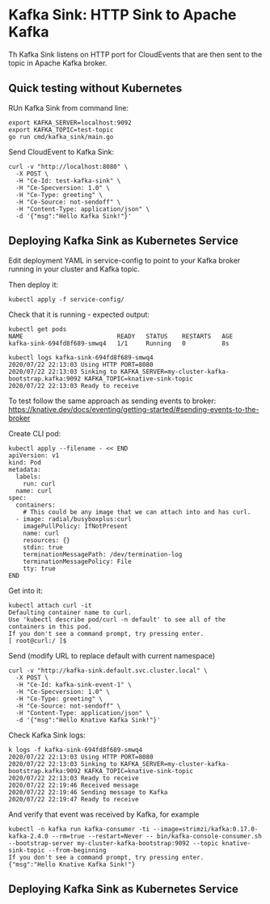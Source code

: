 # Kafka Sink: HTTP Sink to Apache Kafka 

Th Kafka Sink listens on HTTP port for CloudEvents that are then sent 
to the topic in Apache Kafka broker.


## Quick testing without Kubernetes

RUn Kafka Sink from command line:

```
export KAFKA_SERVER=localhost:9092
export KAFKA_TOPIC=test-topic
go run cmd/kafka_sink/main.go
```

Send CloudEvent to Kafka Sink:

```
curl -v "http://localhost:8080" \
  -X POST \
  -H "Ce-Id: test-kafka-sink" \
  -H "Ce-Specversion: 1.0" \
  -H "Ce-Type: greeting" \
  -H "Ce-Source: not-sendoff" \
  -H "Content-Type: application/json" \
  -d '{"msg":"Hello Kafka Sink!"}'
```


## Deploying Kafka Sink as Kubernetes Service

Edit deployment YAML in service-config to point to your Kafka broker running in your cluster and Kafka topic.

Then deploy it:

```
kubectl apply -f service-config/
```

Check that it is running - expected output:

```
kubectl get pods
NAME                          READY   STATUS    RESTARTS   AGE
kafka-sink-694fd8f689-smwq4   1/1     Running   0          8s
```

```
kubectl logs kafka-sink-694fd8f689-smwq4
2020/07/22 22:13:03 Using HTTP PORT=8080
2020/07/22 22:13:03 Sinking to KAFKA_SERVER=my-cluster-kafka-bootstrap.kafka:9092 KAFKA_TOPIC=knative-sink-topic
2020/07/22 22:13:03 Ready to receive
```

To test follow the same approach as sending events to broker: https://knative.dev/docs/eventing/getting-started/#sending-events-to-the-broker

Create CLI pod:

```
kubectl apply --filename - << END
apiVersion: v1
kind: Pod
metadata:
  labels:
    run: curl
  name: curl
spec:
  containers:
    # This could be any image that we can attach into and has curl.
  - image: radial/busyboxplus:curl
    imagePullPolicy: IfNotPresent
    name: curl
    resources: {}
    stdin: true
    terminationMessagePath: /dev/termination-log
    terminationMessagePolicy: File
    tty: true
END
```

Get into it:

```
kubectl attach curl -it
Defaulting container name to curl.
Use 'kubectl describe pod/curl -n default' to see all of the containers in this pod.
If you don't see a command prompt, try pressing enter.
[ root@curl:/ ]$
```

Send (modify URL to replace default with current namespace)

```
curl -v "http://kafka-sink.default.svc.cluster.local" \
  -X POST \
  -H "Ce-Id: kafka-sink-event-1" \
  -H "Ce-Specversion: 1.0" \
  -H "Ce-Type: greeting" \
  -H "Ce-Source: not-sendoff" \
  -H "Content-Type: application/json" \
  -d '{"msg":"Hello Knative Kafka Sink!"}'
```

Check Kafka Sink logs:

```
k logs -f kafka-sink-694fd8f689-smwq4
2020/07/22 22:13:03 Using HTTP PORT=8080
2020/07/22 22:13:03 Sinking to KAFKA_SERVER=my-cluster-kafka-bootstrap.kafka:9092 KAFKA_TOPIC=knative-sink-topic
2020/07/22 22:13:03 Ready to receive
2020/07/22 22:19:46 Received message
2020/07/22 22:19:46 Sending message to Kafka
2020/07/22 22:19:47 Ready to receive
```

And verify that event was received by Kafka, for example

```
kubectl -n kafka run kafka-consumer -ti --image=strimzi/kafka:0.17.0-kafka-2.4.0 --rm=true --restart=Never -- bin/kafka-console-consumer.sh --bootstrap-server my-cluster-kafka-bootstrap:9092 --topic knative-sink-topic --from-beginning
If you don't see a command prompt, try pressing enter.
{"msg":"Hello Knative Kafka Sink!"}
```

## Deploying Kafka Sink as Kubernetes Service


